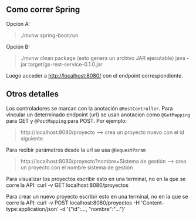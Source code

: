 ## Como correr Spring  
Opción A:
> ./mvnw spring-boot:run  

Opción B:
> ./mvnw clean package  (esto genera un archivo JAR ejecutable)
> java -jar target/gs-rest-service-0.1.0.jar  

Luego acceder a [http://localhost:8080/](http://localhost:8080/) con el endpoint correspondiente.

## Otros detalles  
Los controladores se marcan con la anotación `@RestController`.
Para vincular un determinado endpoint (url) se usan anotacion como `@GetMapping` para GET y `@PostMapping` para POST. Por ejemplo:
> http://localhost:8080/proyecto --> crea un proyecto nuevo con el id siguiente.  

Para recibir parámetros desde la url se usa `@RequestParam`
> http://localhost:8080/proyecto?nombre=Sistema de gestión --> crea un proyecto con el nombre sistema de gestión

Para visualizar los proyectos escribir esto en una terminal, no en la que se corre la API:
curl -v GET localhost:8080/proyectos

Para crear un nuevo proyecto escribir esto en una terminal, no en la que se corre la API:
curl -v POST localhost:8080/proyectos -H 'Content-type:application/json' -d '{"id":..., "nombre":"..."}'
